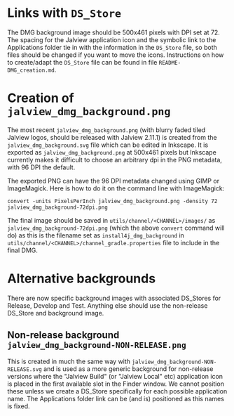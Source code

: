 # Links with `DS_Store`
The DMG background image should be 500x461 pixels with DPI set at 72.  The spacing for the Jalview application icon and the symbolic link to the Applications folder tie in with the information in the `DS_Store` file, so both files should be changed if you want to move the icons.  Instructions on how to create/adapt the `DS_Store` file can be found in file `README-DMG_creation.md`.

# Creation of `jalview_dmg_background.png`
The most recent `jalview_dmg_background.png` (with blurry faded tiled Jalview logos, should be released with Jalview 2.11.1) is created from the `jalview_dmg_background.svg` file which can be edited in Inkscape.  It is exported as `jalview_dmg_background.png` at 500x461 pixels but Inkscape currently makes it difficult to choose an arbitrary dpi in the PNG metadata, with 96 DPI the default.

The exported PNG can have the 96 DPI metadata changed using GIMP or ImageMagick.  Here is how to do it on the command line with ImageMagick:
```
convert -units PixelsPerInch jalview_dmg_background.png -density 72 jalview_dmg_background-72dpi.png
```
The final image should be saved in `utils/channel/<CHANNEL>/images/` as `jalview_dmg_background-72dpi.png` (which the above `convert` command will do) as this is the filename set as `install4j_dmg_background` in `utils/channel/<CHANNEL>/channel_gradle.properties` file to include in the final DMG.

# Alternative backgrounds

There are now specific background images with associated DS_Stores for Release, Develop and Test.  Anything else should use the non-release DS_Store and background image.

## Non-release background `jalview_dmg_background-NON-RELEASE.png`
This is created in much the same way with `jalview_dmg_background-NON-RELEASE.svg` and is used as a more generic background for non-release versions where the "Jalview Build" (or "Jalview Local" etc) application icon is placed in the first available slot in the Finder window.  We cannot position these unless we create a DS_Store specifically for each possible application name.  The Applications folder link can be (and is) positioned as this names is fixed.
